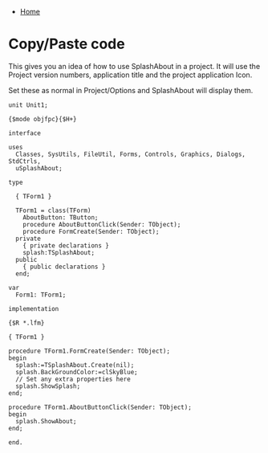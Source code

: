   * [Home](SplashAbout.md)

# Copy/Paste code #

This gives you an idea of how to use SplashAbout in a project.  It will use the Project version numbers, application title and the project application Icon.

Set these as normal in Project/Options and SplashAbout will display them.

```
unit Unit1;

{$mode objfpc}{$H+}

interface

uses
  Classes, SysUtils, FileUtil, Forms, Controls, Graphics, Dialogs, StdCtrls,
  uSplashAbout;

type

  { TForm1 }

  TForm1 = class(TForm)
    AboutButton: TButton;
    procedure AboutButtonClick(Sender: TObject);
    procedure FormCreate(Sender: TObject);
  private
    { private declarations }
    splash:TSplashAbout;
  public
    { public declarations }
  end;

var
  Form1: TForm1;

implementation

{$R *.lfm}

{ TForm1 }

procedure TForm1.FormCreate(Sender: TObject);
begin
  splash:=TSplashAbout.Create(nil);
  splash.BackGroundColor:=clSkyBlue;
  // Set any extra properties here
  splash.ShowSplash;
end;

procedure TForm1.AboutButtonClick(Sender: TObject);
begin
  splash.ShowAbout;
end;

end.
```